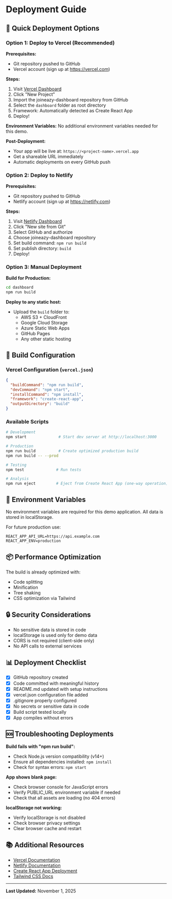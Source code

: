 # Deployment Guide

## 🚀 Quick Deployment Options

### Option 1: Deploy to Vercel (Recommended)

**Prerequisites:**
- Git repository pushed to GitHub
- Vercel account (sign up at https://vercel.com)

**Steps:**
1. Visit [Vercel Dashboard](https://vercel.com/dashboard)
2. Click "New Project"
3. Import the joineazy-dashboard repository from GitHub
4. Select the `dashboard` folder as root directory
5. Framework: Automatically detected as Create React App
6. Deploy!

**Environment Variables:**
No additional environment variables needed for this demo.

**Post-Deployment:**
- Your app will be live at: `https://<project-name>.vercel.app`
- Get a shareable URL immediately
- Automatic deployments on every GitHub push

### Option 2: Deploy to Netlify

**Prerequisites:**
- Git repository pushed to GitHub
- Netlify account (sign up at https://netlify.com)

**Steps:**
1. Visit [Netlify Dashboard](https://app.netlify.com)
2. Click "New site from Git"
3. Select GitHub and authorize
4. Choose joineazy-dashboard repository
5. Set build command: `npm run build`
6. Set publish directory: `build`
7. Deploy!

### Option 3: Manual Deployment

**Build for Production:**
```bash
cd dashboard
npm run build
```

**Deploy to any static host:**
- Upload the `build` folder to:
  - AWS S3 + CloudFront
  - Google Cloud Storage
  - Azure Static Web Apps
  - GitHub Pages
  - Any other static hosting

## 📝 Build Configuration

### Vercel Configuration (`vercel.json`)
```json
{
  "buildCommand": "npm run build",
  "devCommand": "npm start",
  "installCommand": "npm install",
  "framework": "create-react-app",
  "outputDirectory": "build"
}
```

### Available Scripts

```bash
# Development
npm start              # Start dev server at http://localhost:3000

# Production
npm run build          # Create optimized production build
npm run build -- --prod

# Testing
npm test              # Run tests

# Analysis
npm run eject         # Eject from Create React App (one-way operation)
```

## 🔧 Environment Variables

No environment variables are required for this demo application. All data is stored in localStorage.

For future production use:
```
REACT_APP_API_URL=https://api.example.com
REACT_APP_ENV=production
```

## 📦 Performance Optimization

The build is already optimized with:
- Code splitting
- Minification
- Tree shaking
- CSS optimization via Tailwind

## 🔒 Security Considerations

- No sensitive data is stored in code
- localStorage is used only for demo data
- CORS is not required (client-side only)
- No API calls to external services

## 📊 Deployment Checklist

- [x] GitHub repository created
- [x] Code committed with meaningful history
- [x] README.md updated with setup instructions
- [x] vercel.json configuration file added
- [x] .gitignore properly configured
- [x] No secrets or sensitive data in code
- [x] Build script tested locally
- [x] App compiles without errors

## 🆘 Troubleshooting Deployments

**Build fails with "npm run build":**
- Check Node.js version compatibility (v14+)
- Ensure all dependencies installed: `npm install`
- Check for syntax errors: `npm start`

**App shows blank page:**
- Check browser console for JavaScript errors
- Verify PUBLIC_URL environment variable if needed
- Check that all assets are loading (no 404 errors)

**localStorage not working:**
- Verify localStorage is not disabled
- Check browser privacy settings
- Clear browser cache and restart

## 📚 Additional Resources

- [Vercel Documentation](https://vercel.com/docs)
- [Netlify Documentation](https://docs.netlify.com)
- [Create React App Deployment](https://create-react-app.dev/docs/deployment/)
- [Tailwind CSS Docs](https://tailwindcss.com/docs)

---

**Last Updated:** November 1, 2025
